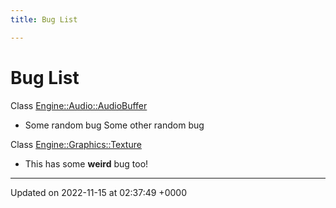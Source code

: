 ```yaml
---
title: Bug List

---
```


# Bug List






Class [Engine::Audio::AudioBuffer](/classes/classEngine_1_1Audio_1_1AudioBuffer.md)

* Some random bug 
Some other random bug  

Class [Engine::Graphics::Texture](/classes/classEngine_1_1Graphics_1_1Texture.md)

* This has some **weird** bug too! 

-------------------------------

Updated on 2022-11-15 at 02:37:49 +0000

